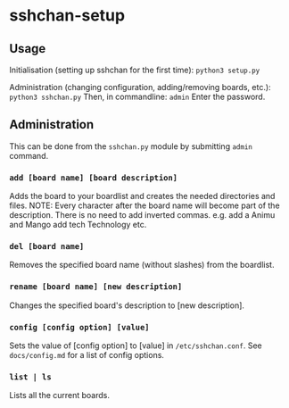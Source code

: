 sshchan-setup
===

Usage
---
Initialisation (setting up sshchan for the first time):
`python3 setup.py`

Administration (changing configuration, adding/removing boards, etc.):
`python3 sshchan.py`
Then, in commandline:
`admin`
Enter the password.

Administration
---
This can be done from the `sshchan.py` module by submitting `admin` command.

### `add [board name] [board description]`
Adds the board to your boardlist and creates the needed directories and files. NOTE: Every character after the board name will become part of the description. There is no need to add inverted commas.
e.g.
	add a Animu and Mango
	add tech Technology
etc.

### `del [board name]`
Removes the specified board name (without slashes) from the boardlist.

### `rename [board name] [new description]`
Changes the specified board's description to [new description]. 

### `config [config option] [value]`
Sets the value of [config option] to [value] in `/etc/sshchan.conf`. See `docs/config.md` for a list of config options.

### `list | ls`
Lists all the current boards.
